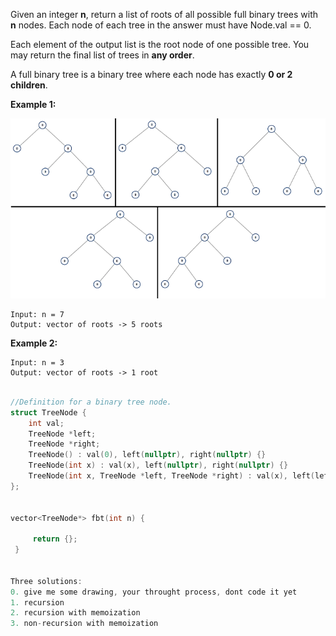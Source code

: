Given an integer **n**, return a list of roots of all possible full binary trees with **n** nodes. Each node of each tree in the answer must have Node.val == 0.

Each element of the output list is the root node of one possible tree. You may return the final list of trees in **any order**.

A full binary tree is a binary tree where each node has exactly **0 or 2 children**.

**Example 1:**


![solution Trees](./fivetrees.png)

    Input: n = 7
    Output: vector of roots -> 5 roots


**Example 2:**

    Input: n = 3
    Output: vector of roots -> 1 root


```cpp

//Definition for a binary tree node.
struct TreeNode {
    int val;
    TreeNode *left;
    TreeNode *right;
    TreeNode() : val(0), left(nullptr), right(nullptr) {}
    TreeNode(int x) : val(x), left(nullptr), right(nullptr) {}
    TreeNode(int x, TreeNode *left, TreeNode *right) : val(x), left(left), right(right) {}
};


vector<TreeNode*> fbt(int n) {

     return {};
 }


Three solutions:
0. give me some drawing, your throught process, dont code it yet
1. recursion
2. recursion with memoization
3. non-recursion with memoization

```